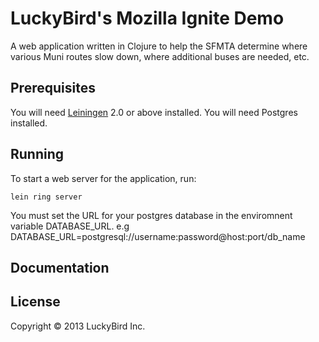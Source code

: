 # LuckyBird's Mozilla Ignite Demo

A web application written in Clojure to help the SFMTA determine where various Muni routes slow down, where additional buses are needed, etc.

## Prerequisites

You will need [Leiningen][1] 2.0 or above installed.
You will need Postgres installed.

[1]: https://github.com/technomancy/leiningen

## Running

To start a web server for the application, run:

    lein ring server
	
You must set the URL for your postgres database in the enviromnent variable DATABASE_URL.
e.g 
    DATABASE_URL=postgresql://username:password@host:port/db_name
	
## Documentation


## License

Copyright © 2013 LuckyBird Inc.
